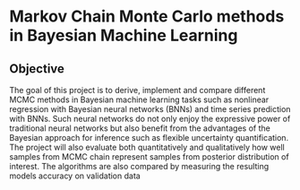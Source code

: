 # Markov Chain Monte Carlo methods in Bayesian Machine Learning

## Objective

The goal of this project is to derive, implement and compare different MCMC methods in
Bayesian machine learning tasks such as nonlinear regression with Bayesian neural networks
(BNNs) and time series prediction with BNNs. Such neural networks do not only enjoy the
expressive power of traditional neural networks but also benefit from the advantages of the
Bayesian approach for inference such as flexible uncertainty quantification. The project will also
evaluate both quantitatively and qualitatively how well samples from MCMC chain represent
samples from posterior distribution of interest. The algorithms are also compared by measuring
the resulting models accuracy on validation data
